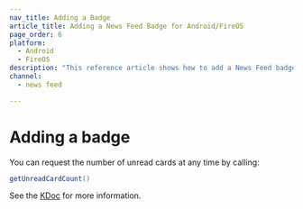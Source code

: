 ```yaml
---
nav_title: Adding a Badge
article_title: Adding a News Feed Badge for Android/FireOS
page_order: 6
platform: 
  - Android
  - FireOS
description: "This reference article shows how to add a News Feed badge in your Android application."
channel:
  - news feed

---
```


# Adding a badge

You can request the number of unread cards at any time by calling:

```java
getUnreadCardCount()
```

See the [KDoc][17] for more information.


[17]: https://appboy.github.io/appboy-android-sdk/kdoc/braze-android-sdk/com.appboy.events/-feed-updated-event/get-unread-card-count.html
